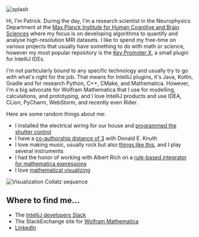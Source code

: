 ![splash](https://raw.githubusercontent.com/halirutan/halirutan/master/wlSplash2Small.jpg)

Hi, I'm Patrick. During the day, I'm a research scientist in the Neurophysics Department at the [Max Planck Institute for Human Cognitive and Brain Sciences](https://www.cbs.mpg.de/en) where my focus is on developing algorithms to quantify and analyse high-resolution MRI datasets.
I like to spend my free-time on various projects that usually have something to do with math or science, however my most popular repository is the [Key Promoter X](https://plugins.jetbrains.com/plugin/9792-key-promoter-x), a small plugin for IntelliJ IDEs.

I'm not particularly bound to any specific technology and usually try to go with what's right for the job.
That means for IntelliJ plugins, it's Java, Kotlin, Gradle and for research Python, C++, CMake, and Mathematica.
However, I'm a big advocate for Wolfram Mathematica that I use for modelling, calculations, and prototyping, and I love IntelliJ products and use IDEA, CLion, PyCharm, WebStorm, and recently even Rider.

Here are some random things about me:

- I installed the electrical wiring for our house and [programmed the shutter control](https://github.com/halirutan/Shutter-Control)
- I have a [co-authorship distance of 3](https://www.csauthors.net/distance/donald-e-knuth/patrick-scheibe) with Donald E. Knuth
- I love making music, usually rock but also [things like this](https://www.youtube.com/watch?v=tufrob3Ohlk), and I play several instruments
- I had the honor of working with Albert Rich on a [rule-based integrator for mathematica expressions](https://halirutan.de/programming/Rubi/)
- I love [mathematical visualizing](https://mathematica.stackexchange.com/a/85731/187)

<img align="center" src="https://i.stack.imgur.com/70PEH.png" alt="Visualization Collatz sequence">

## Where to find me...

- The [IntelliJ developers Slack](https://plugins.jetbrains.com/slack)
- The StackExchange site for [Wolfram Mathematica](https://mathematica.stackexchange.com/users/187/halirutan)
- [LinkedIn](https://www.linkedin.com/in/halirutan/)
